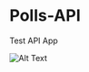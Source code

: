 # Polls-API
Test API App



![Alt Text](https://drive.google.com/open?id=0B3gfqXegWw0Va3JQT25KaXVmdFU)


<!--![Alt Text](http://www.sheawong.com/wp-content/uploads/2013/08/keephatin.gif)-->


<!--https://drive.google.com/file/d/0B3gfqXegWw0Va3JQT25KaXVmdFU/view?usp=sharing-->


